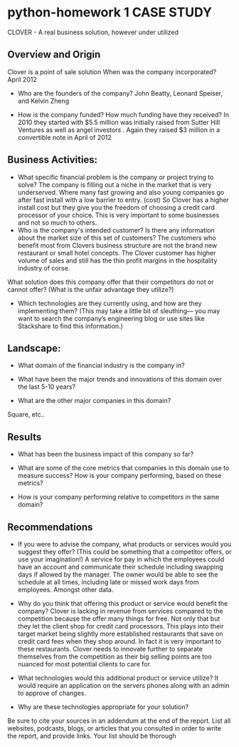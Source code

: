 # python-homework 1 CASE STUDY
CLOVER - A real business solution, however under utilized 
## Overview and Origin
Clover is a point of sale solution 
When was the company incorporated?
April 2012 
* Who are the founders of the company?
John Beatty, Leonard Speiser, and Kelvin Zheng

* How is the company funded? How much funding have they received?
In 2010 they started with $5.5 million was initially raised from Sutter Hill Ventures as well as angel investors .
Again they raised $3 million in a convertible note in April of 2012

## Business Activities:

* What specific financial problem is the company or project trying to solve?
The company is filling out a niche in the market that is very underserved. Where many fast growing and also young companies go after fast install with a low barrier to entry. (cost) So Clover has a higher install cost but they give you the freedom of choosing a credit card processor of your choice. This is very important to some businesses and not so much to others. 
* Who is the company's intended customer?  Is there any information about the market size of this set of customers?
The customers who benefit most from Clovers business structure are not the brand new restaurant or small hotel concepts. The Clover customer has higher volume of sales and still has the thin profit margins in the hospitality industry of corse. 

What solution does this company offer that their competitors do not or cannot offer? (What is the unfair advantage they utilize?)

* Which technologies are they currently using, and how are they implementing them? (This may take a little bit of sleuthing–– you may want to search the company’s engineering blog or use sites like Stackshare to find this information.)


## Landscape:

* What domain of the financial industry is the company in?

* What have been the major trends and innovations of this domain over the last 5-10 years?

* What are the other major companies in this domain?

Square, etc..
## Results

* What has been the business impact of this company so far?

* What are some of the core metrics that companies in this domain use to measure success? How is your company performing, based on these metrics?

* How is your company performing relative to competitors in the same domain?


## Recommendations

* If you were to advise the company, what products or services would you suggest they offer? (This could be something that a competitor offers, or use your imagination!)
A service for pay in which the employees could have an account and communicate their schedule including swapping days if allowed by the manager. The owner would be able to see the schedule at all times, including late or missed work days from employees. Amongst other data. 

* Why do you think that offering this product or service would benefit the company?
Clover is lacking in revenue from services compared to the competition because the offer many things for free. Not only that but they let the client shop for credit card processors. This plays into their target market being slightly more established restaurants that save on credit card fees when they shop around. In fact it is very important to these restaurants. 
Clover needs to innovate further to separate themselves from the competition as their big selling points are too nuanced for most potential clients to care for. 

* What technologies would this additional product or service utilize?
It would require an application on the servers phones along with an admin to approve of changes. 

* Why are these technologies appropriate for your solution?



Be sure to cite your sources in an addendum at the end of the report. List all websites, podcasts, blogs, or articles that you consulted in order to write the report, and provide links. Your list should be thorough 
